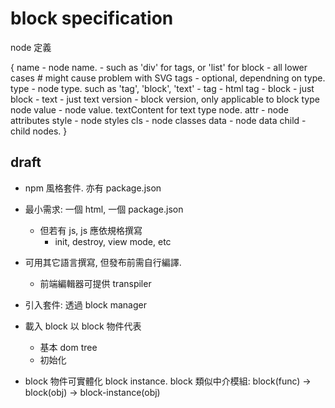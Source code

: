 # block specification

node 定義

{
  name - node name.
    - such as 'div' for tags, or 'list' for block
    - all lower cases # might cause problem with SVG tags
    - optional, dependning on type.
  type - node type. such as 'tag', 'block', 'text'
    - tag - html tag
    - block - just block
    - text - just text
  version - block version, only applicable to block type node
  value - node value. textContent for text type node.
  attr - node attributes
  style - node styles
  cls - node classes
  data - node data
  child - child nodes.
}



## draft

 * npm 風格套件. 亦有 package.json
 * 最小需求: 一個 html, 一個 package.json
   - 但若有 js, js 應依規格撰寫
     - init, destroy, view mode, etc
 * 可用其它語言撰寫, 但發布前需自行編譯.
   - 前端編輯器可提供 transpiler

 * 引入套件: 透過 block manager
 * 載入 block 以 block 物件代表
   - 基本 dom tree
   - 初始化

 * block 物件可實體化 block instance. block 類似中介模組:
   block(func) -> block(obj) -> block-instance(obj)
